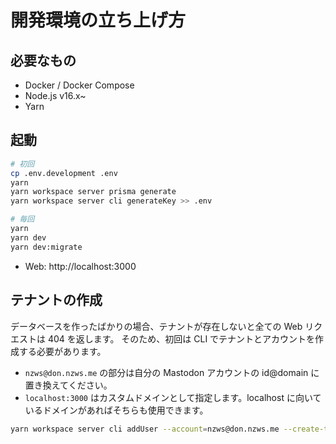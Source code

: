 # 開発環境の立ち上げ方

## 必要なもの

- Docker / Docker Compose
- Node.js v16.x~
- Yarn

## 起動

```bash
# 初回
cp .env.development .env
yarn
yarn workspace server prisma generate
yarn workspace server cli generateKey >> .env

# 毎回
yarn
yarn dev
yarn dev:migrate
```

- Web: http://localhost:3000

## テナントの作成

データベースを作ったばかりの場合、テナントが存在しないと全ての Web リクエストは 404 を返します。
そのため、初回は CLI でテナントとアカウントを作成する必要があります。

- `nzws@don.nzws.me` の部分は自分の Mastodon アカウントの id@domain に置き換えてください。
- `localhost:3000` はカスタムドメインとして指定します。localhost に向いているドメインがあればそちらも使用できます。

```bash
yarn workspace server cli addUser --account=nzws@don.nzws.me --create-tenant=localhost:3000
```
